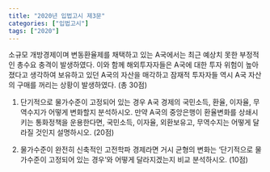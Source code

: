 ```yaml
---
title: "2020년 입법고시 제3문"
categories: ["입법고시"]
tags: ["2020"]
---
```


소규모 개방경제이며 변동환율제를 채택하고 있는 A국에서는 최근 예상치 못한 부정적인 총수요 충격이 발생하였다. 이와 함께 해외투자자들은 A국에 대한 투자 위험이 높아졌다고 생각하여 보유하고 있던 A국의 자산을 매각하고 잠재적 투자자들 역시 A국 자산의 구매를 꺼리는 상황이 발생하였다. (총 30점)

1) 단기적으로 물가수준이 고정되어 있는 경우 A국 경제의 국민소득, 환율, 이자율, 무역수지가 어떻게 변화할지 분석하시오. 만약 A국의 중앙은행이 환율변화를 상쇄시키는 통화정책을 운용한다면, 국민소득, 이자율, 외환보유고, 무역수지는 어떻게 달라질 것인지 설명하시오. (20점)

2) 물가수준이 완전히 신축적인 고전학파 경제라면 거시 균형의 변화는 ‘단기적으로 물가수준이 고정되어 있는 경우’와 어떻게 달라지겠는지 비교 분석하시오. (10점)
